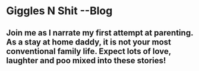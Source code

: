 # Giggles N Shit --Blog

## Join me as I narrate my first attempt at parenting. As a stay at home daddy, it is not your most conventional family life. Expect lots of love, laughter and poo mixed into these stories!
